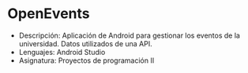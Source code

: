 # OpenEvents
- Descripción: Aplicación de Android para gestionar los eventos de la universidad. Datos utilizados de una API.
- Lenguajes: Android Studio
- Asignatura: Proyectos de programación II
